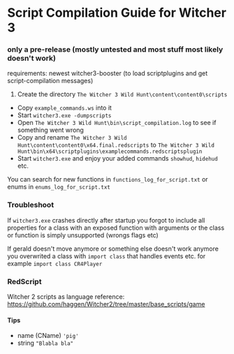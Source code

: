 # Script Compilation Guide for Witcher 3

### only a pre-release (mostly untested and most stuff most likely doesn't work)

requirements: newest witcher3-booster (to load scriptplugins and get script-compilation messages)

 1. Create the directory `The Witcher 3 Wild Hunt\content\content0\scripts`
 * Copy `example_commands.ws` into it
 * Start `witcher3.exe -dumpscripts`
 * Open `The Witcher 3 Wild Hunt\bin\script_compilation.log` to see if something went wrong
 * Copy and rename `The Witcher 3 Wild Hunt\content\content0\x64.final.redscripts` to `The Witcher 3 Wild Hunt\bin\x64\scriptplugins\examplecommands.redscriptsplugin`
 * Start `witcher3.exe` and enjoy your added commands `showhud`, `hidehud` etc.

You can search for new functions in `functions_log_for_script.txt` or enums in `enums_log_for_script.txt`

### Troubleshoot

If `witcher3.exe` crashes directly after startup you forgot to include all properties for a class with an exposed function with arguments or the class or function is simply unsupported (wrongs flags etc)

If gerald doesn't move anymore or something else doesn't work anymore you overwrited a class with `import class` that handles events etc. for example `import class CR4Player`

### RedScript

Witcher 2 scripts as language reference: https://github.com/haggen/Witcher2/tree/master/base_scripts/game

#### Tips

* name (CName) `'pig'`
* string `"Blabla bla"`